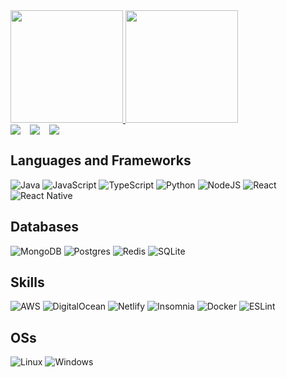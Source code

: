 
<!--
**pedromesmer/pedromesmer** is a ✨ _special_ ✨ repository because its `README.md` (this file) appears on your GitHub profile.

Here are some ideas to get you started:

- 🔭 I’m currently working on ...
- 🌱 I’m currently learning ...
- 👯 I’m looking to collaborate on ...
- 🤔 I’m looking for help with ...
- 💬 Ask me about ...
- 📫 How to reach me: ...
- 😄 Pronouns: ...
- ⚡ Fun fact: ...

-->


<div style='display: flex; ustify-content: space-around;'>
  <a href="https://github.com/pedromesmer">
  <img height="180em" src="https://github-readme-stats.vercel.app/api/top-langs/?username=pedromesmer&layout=compact&langs_count=7&theme=dracula"/>
  <img height="180em" src="https://github-readme-stats.vercel.app/api?username=pedromesmer&show_icons=true&theme=dracula&include_all_commits=true&count_private=true"/>
</div>

<div style='display: flex; justify-content: flex-start;'>
    <!-- <a href="https://www.youtube.com/seu-canal-youtube-aqui" target="_blank"><img src="https://img.shields.io/badge/YouTube-FF0000?style=for-the-badge&logo=youtube&logoColor=white" target="_blank" /> -->
    <!-- <a href="https://www.twitch.tv/seu-usuário-aqui" target="_blank"><img src="https://img.shields.io/badge/Twitch-9146FF?style=for-the-badge&logo=twitch&logoColor=white" target="_blank" /> -->
    <a href="https://www.linkedin.com/in/pedromesmer" target="_blank" style='margin-right: 15px'>
        <img src="https://img.shields.io/badge/-LinkedIn-%230077B5?style=for-the-badge&logo=linkedin&logoColor=white" target="_blank" />
    </a>
    <a href = "mailto:pedro_mesmer@hotmail.com" style='margin-right: 15px'>
        <img src="https://img.shields.io/badge/email-0078D4?style=for-the-badge&logo=microsoft-outlook&logoColor=white" target="_blank" />
    </a>
    <a href="https://www.instagram.com/pedromesmer/" target="_blank" style='margin-right: 15px'>
        <img src="https://img.shields.io/badge/-Instagram-%23E4405F?style=for-the-badge&logo=instagram&logoColor=white" target="_blank" />
    </a>
    <!-- <a href="https://twitter.com/okitz_" target="_blank" style='margin-right: 15px'>
        <img src="https://img.shields.io/badge/Twitter-1DA1F2?style=for-the-badge&logo=twitter&logoColor=white" target="_blank" />
    </a> -->
</div>
  
<h2>Languages and Frameworks</h2>
  
![Java](https://img.shields.io/badge/java-%23ED8B00.svg?style=for-the-badge&logo=java&logoColor=white)
![JavaScript](https://img.shields.io/badge/javascript-%23323330.svg?style=for-the-badge&logo=javascript&logoColor=%23F7DF1E)
![TypeScript](https://img.shields.io/badge/typescript-%23007ACC.svg?style=for-the-badge&logo=typescript&logoColor=white)
![Python](https://img.shields.io/badge/python-3670A0?style=for-the-badge&logo=python&logoColor=ffdd54)
![NodeJS](https://img.shields.io/badge/node.js-6DA55F?style=for-the-badge&logo=node.js&logoColor=white)
![React](https://img.shields.io/badge/react-%2320232a.svg?style=for-the-badge&logo=react&logoColor=%2361DAFB)
![React Native](https://img.shields.io/badge/react_native-%2320232a.svg?style=for-the-badge&logo=react&logoColor=%2361DAFB)

 <h2>Databases</h2>

![MongoDB](https://img.shields.io/badge/MongoDB-%234ea94b.svg?style=for-the-badge&logo=mongodb&logoColor=white)
![Postgres](https://img.shields.io/badge/postgres-%23316192.svg?style=for-the-badge&logo=postgresql&logoColor=white)
![Redis](https://img.shields.io/badge/redis-%23DD0031.svg?style=for-the-badge&logo=redis&logoColor=white)
![SQLite](https://img.shields.io/badge/sqlite-%2307405e.svg?style=for-the-badge&logo=sqlite&logoColor=white)

<h2>Skills</h2>

![AWS](https://img.shields.io/badge/AWS-%23FF9900.svg?style=for-the-badge&logo=amazon-aws&logoColor=white)
![DigitalOcean](https://img.shields.io/badge/DigitalOcean-%230167ff.svg?style=for-the-badge&logo=digitalOcean&logoColor=white)
![Netlify](https://img.shields.io/badge/netlify-%23000000.svg?style=for-the-badge&logo=netlify&logoColor=#00C7B7)
![Insomnia](https://img.shields.io/badge/Insomnia-black?style=for-the-badge&logo=insomnia&logoColor=5849BE)
![Docker](https://img.shields.io/badge/docker-%230db7ed.svg?style=for-the-badge&logo=docker&logoColor=white)
![ESLint](https://img.shields.io/badge/ESLint-4B3263?style=for-the-badge&logo=eslint&logoColor=white)

<h2>OSs</h2>

![Linux](https://img.shields.io/badge/Linux-FCC624?style=for-the-badge&logo=linux&logoColor=black)
![Windows](https://img.shields.io/badge/Windows-0078D6?style=for-the-badge&logo=windows&logoColor=white)


